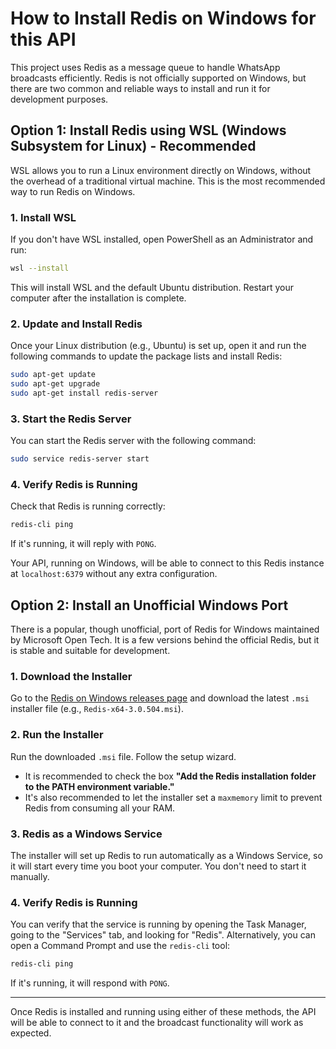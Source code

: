 # How to Install Redis on Windows for this API

This project uses Redis as a message queue to handle WhatsApp broadcasts efficiently. Redis is not officially supported on Windows, but there are two common and reliable ways to install and run it for development purposes.

## Option 1: Install Redis using WSL (Windows Subsystem for Linux) - Recommended

WSL allows you to run a Linux environment directly on Windows, without the overhead of a traditional virtual machine. This is the most recommended way to run Redis on Windows.

### 1. Install WSL

If you don't have WSL installed, open PowerShell as an Administrator and run:
```sh
wsl --install
```
This will install WSL and the default Ubuntu distribution. Restart your computer after the installation is complete.

### 2. Update and Install Redis

Once your Linux distribution (e.g., Ubuntu) is set up, open it and run the following commands to update the package lists and install Redis:
```sh
sudo apt-get update
sudo apt-get upgrade
sudo apt-get install redis-server
```

### 3. Start the Redis Server

You can start the Redis server with the following command:
```sh
sudo service redis-server start
```

### 4. Verify Redis is Running

Check that Redis is running correctly:
```sh
redis-cli ping
```
If it's running, it will reply with `PONG`.

Your API, running on Windows, will be able to connect to this Redis instance at `localhost:6379` without any extra configuration.

## Option 2: Install an Unofficial Windows Port

There is a popular, though unofficial, port of Redis for Windows maintained by Microsoft Open Tech. It is a few versions behind the official Redis, but it is stable and suitable for development.

### 1. Download the Installer

Go to the [Redis on Windows releases page](https://github.com/microsoftarchive/redis/releases) and download the latest `.msi` installer file (e.g., `Redis-x64-3.0.504.msi`).

### 2. Run the Installer

Run the downloaded `.msi` file. Follow the setup wizard.
- It is recommended to check the box **"Add the Redis installation folder to the PATH environment variable."**
- It's also recommended to let the installer set a `maxmemory` limit to prevent Redis from consuming all your RAM.

### 3. Redis as a Windows Service

The installer will set up Redis to run automatically as a Windows Service, so it will start every time you boot your computer. You don't need to start it manually.

### 4. Verify Redis is Running

You can verify that the service is running by opening the Task Manager, going to the "Services" tab, and looking for "Redis". Alternatively, you can open a Command Prompt and use the `redis-cli` tool:
```sh
redis-cli ping
```
If it's running, it will respond with `PONG`.

---

Once Redis is installed and running using either of these methods, the API will be able to connect to it and the broadcast functionality will work as expected.

